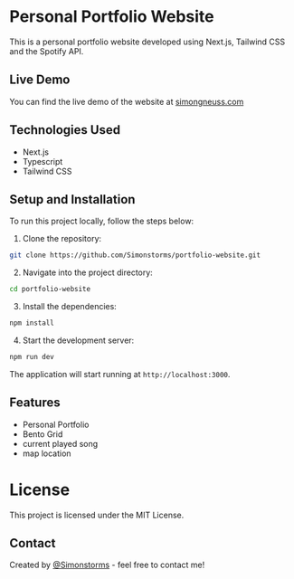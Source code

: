 
# Personal Portfolio Website

This is a personal portfolio website developed using Next.js, Tailwind CSS and the Spotify API. 

## Live Demo

You can find the live demo of the website at [simongneuss.com](https://www.simongneuss.com/)

## Technologies Used

- Next.js
- Typescript
- Tailwind CSS


## Setup and Installation

To run this project locally, follow the steps below:

1. Clone the repository:

```bash
git clone https://github.com/Simonstorms/portfolio-website.git
```

2. Navigate into the project directory:

```bash
cd portfolio-website
```

3. Install the dependencies:

```bash
npm install
```

4. Start the development server:

```bash
npm run dev
```

The application will start running at `http://localhost:3000`.

## Features

- Personal Portfolio
- Bento Grid
- current played song
- map location


# License

This project is licensed under the MIT License.

## Contact

Created by [@Simonstorms](https://github.com/Simonstorms) - feel free to contact me!
